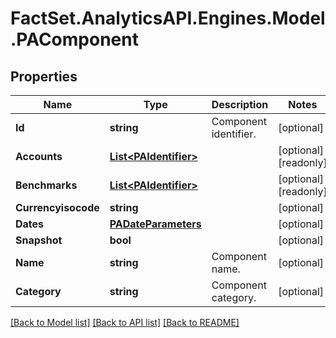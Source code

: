 # FactSet.AnalyticsAPI.Engines.Model.PAComponent
## Properties

Name | Type | Description | Notes
------------ | ------------- | ------------- | -------------
**Id** | **string** | Component identifier. | [optional] 
**Accounts** | [**List&lt;PAIdentifier&gt;**](PAIdentifier.md) |  | [optional] [readonly] 
**Benchmarks** | [**List&lt;PAIdentifier&gt;**](PAIdentifier.md) |  | [optional] [readonly] 
**Currencyisocode** | **string** |  | [optional] 
**Dates** | [**PADateParameters**](PADateParameters.md) |  | [optional] 
**Snapshot** | **bool** |  | [optional] 
**Name** | **string** | Component name. | [optional] 
**Category** | **string** | Component category. | [optional] 

[[Back to Model list]](../README.md#documentation-for-models) [[Back to API list]](../README.md#documentation-for-api-endpoints) [[Back to README]](../README.md)

